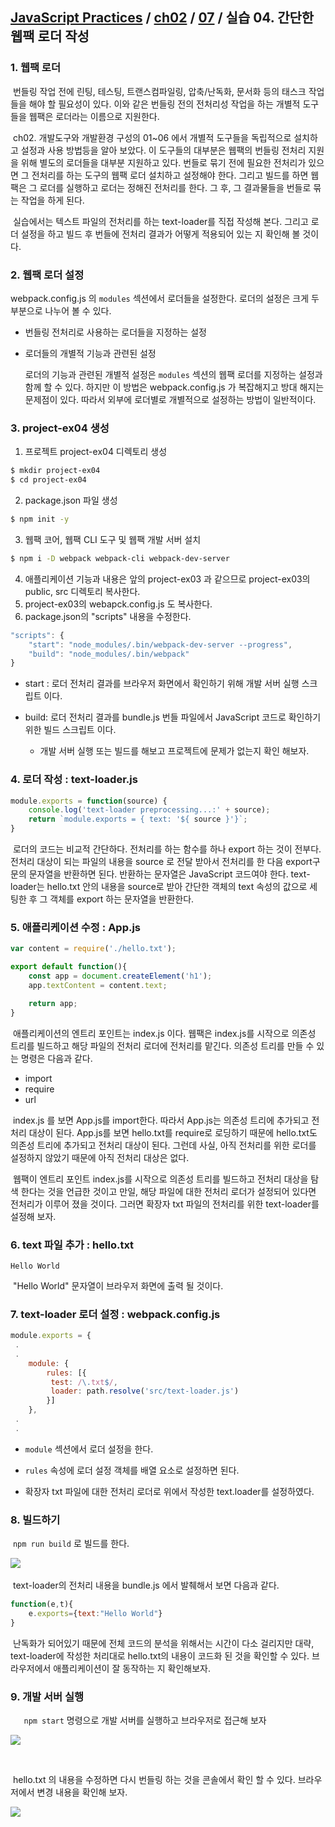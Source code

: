 ## [JavaScript Practices](https://github.com/kickscar-javascript/basic-practices) / [ch02](https://github.com/kickscar-javascript/basic-practices/tree/master/ch02) / [07](https://github.com/kickscar-javascript/basic-practices/tree/master/ch02/07) / 실습 04. 간단한 웹팩 로더 작성


### 1. 웹팩 로더

   ​	번들링 작업 전에 린팅, 테스팅, 트랜스컴파일링, 압축/난독화, 문서화 등의 태스크 작업들을 해야 할 필요성이 있다. 이와 같은 번들링 전의 전처리성 작업을 하는 개별적 도구들을 웹팩은 로더라는 이름으로 지원한다.

   ​	ch02. 개발도구와 개발환경 구성의 01~06 에서 개별적 도구들을 독립적으로 설치하고 설정과 사용 방법등을 알아 보았다. 이 도구들의 대부분은 웹팩의 번들링 전처리 지원을 위해 별도의 로더들을 대부분 지원하고 있다. 번들로 묶기 전에 필요한 전처리가 있으면 그 전처리를 하는 도구의 웹팩 로더 설치하고 설정해야 한다. 그리고 빌드를 하면 웹팩은 그 로더를 실행하고 로더는 정해진 전처리를 한다. 그 후, 그 결과물들을 번들로 묶는 작업을 하게 된다.

   ​	실습에서는 텍스트 파일의 전처리를 하는 text-loader를 직접 작성해 본다. 그리고 로더 설정을 하고 빌드 후 번들에 전처리 결과가 어떻게 적용되어 있는 지 확인해 볼 것이다.

### 2. 웹팩 로더 설정

   webpack.config.js 의 `modules` 섹션에서 로더들을 설정한다. 로더의 설정은 크게 두 부분으로 나누어 볼 수 있다.

- 번들링 전처리로 사용하는 로더들을 지정하는 설정
- 로더들의 개별적 기능과 관련된 설정

   로더의 기능과 관련된 개별적 설정은 `modules` 섹션의 웹팩 로더를 지정하는 설정과 함께 할 수 있다. 하지만 이 방법은  webpack.config.js 가 복잡해지고 방대 해지는 문제점이 있다. 따라서 외부에 로더별로 개별적으로 설정하는 방법이 일반적이다.

### 3. project-ex04 생성

1. 프로젝트 project-ex04 디렉토리 생성

```bash
$ mkdir project-ex04
$ cd project-ex04
```

2. package.json 파일 생성

```bash
$ npm init -y
```

3. 웹팩 코어, 웹팩 CLI 도구 및  웹팩 개발 서버 설치

```bash
$ npm i -D webpack webpack-cli webpack-dev-server
```

4. 애플리케이션 기능과 내용은 앞의 project-ex03 과 같으므로 project-ex03의 public, src 디렉토리 복사한다.
5. project-ex03의 webapck.config.js 도 복사한다.
6. package.json의 "scripts" 내용을 수정한다.

```javascript
"scripts": {
    "start": "node_modules/.bin/webpack-dev-server --progress",
  	"build": "node_modules/.bin/webpack"
}
```

- start : 로더 전처리 결과를 브라우저 화면에서 확인하기 위해 개발 서버 실행 스크립트 이다.
- build: 로더 전처리 결과를 bundle.js 번들 파일에서 JavaScript 코드로 확인하기 위한 빌드 스크립트 이다. 

   - 개발 서버 실행 또는 빌드를 해보고 프로젝트에 문제가 없는지 확인 해보자.

### 4. 로더 작성 : text-loader.js

   ```javascript
   module.exports = function(source) {
       console.log('text-loader preprocessing...:' + source);
       return `module.exports = { text: '${ source }'}`;
   }
   ```

​	로더의 코드는 비교적 간단하다. 전처리를 하는 함수를 하나 export 하는 것이 전부다. 전처리 대상이 되는 파일의 내용을 source 로 전달 받아서 전처리를 한 다음 export구문의 문자열을 반환하면 된다. 반환하는 문자열은 JavaScript 코드여야 한다. text-loader는 hello.txt 안의 내용을 source로 받아 간단한 객체의 text 속성의 값으로 세팅한 후 그 객체를 export 하는 문자열을 반환한다. 

### 5. 애플리케이션 수정 : App.js

   ```javascript
   var content = require('./hello.txt');
   
   export default function(){
       const app = document.createElement('h1');
       app.textContent = content.text;
   
       return app;
   }
   ```

​	애플리케이션의 엔트리 포인트는 index.js 이다.  웹팩은 index.js를 시작으로 의존성 트리를 빌드하고 해당 파일의 전처리 로더에 전처리를 맡긴다. 의존성 트리를 만들 수 있는 명령은 다음과 같다.

- import
- require
- url

​	index.js 를 보면 App.js를 import한다. 따라서 App.js는 의존성 트리에 추가되고 전처리 대상이 된다. App.js를 보면 hello.txt를 require로 로딩하기 때문에 hello.txt도 의존성 트리에 추가되고 전처리 대상이 된다. 그런데 사실, 아직 전처리를 위한 로더를 설정하지 않았기 때문에 아직 전처리 대상은 없다.

​	웹팩이 엔트리 포인트 index.js를 시작으로 의존성 트리를 빌드하고 전처리 대상을 탐색 한다는 것을 언급한 것이고 만일, 해당 파일에 대한 전처리 로더가 설정되어 있다면 전처리가 이루어 졌을 것이다. 그러면 확장자 txt 파일의 전처리를 위한 text-loader를 설정해 보자.  

### 6. text 파일 추가 : hello.txt

   ```text
   Hello World
   ```

​	"Hello World" 문자열이 브라우저 화면에 출력 될 것이다.

### 7. text-loader 로더 설정 : webpack.config.js

   ```javascript
   module.exports = {
   	.
   	.
       module: {
           rules: [{
           	test: /\.txt$/,
           	loader: path.resolve('src/text-loader.js')
           }]
       },
   	.
   	.
   ```

   - `module` 섹션에서 로더 설정을 한다.

   - `rules` 속성에 로더 설정 객체를 배열 요소로 설정하면 된다.
   - 확장자 txt 파일에 대한 전처리 로더로 위에서 작성한 text.loader를 설정하였다.

### 8. 빌드하기

​	`npm run build` 로 빌드를 한다.

​	<img src="http://image.kickscar.me:8080/markdown/javascript-practices/ch02-0726.png" /> 

​	text-loader의 전처리 내용을  bundle.js 에서 발췌해서 보면 다음과 같다.

```javascript
function(e,t){
	e.exports={text:"Hello World"}
}
```

​	난독화가 되어있기 때문에 전체 코드의 분석을 위해서는 시간이 다소 걸리지만 대략, text-loader에 작성한 처리대로  hello.txt의 내용이 코드화 된 것을 확인할 수 있다. 브라우저에서 애플리케이션이 잘 동작하는 지 확인해보자. 

### 9. 개발 서버 실행

`	npm start` 명령으로 개발 서버를 실행하고 브라우저로 접근해 보자

<img src="http://image.kickscar.me:8080/markdown/javascript-practices/ch02-0714.png" />

​	

​	hello.txt 의 내용을 수정하면 다시 번들링 하는 것을 콘솔에서 확인 할 수 있다. 브라우저에서 변경 내용을 확인해 보자.

<img src="http://image.kickscar.me:8080/markdown/javascript-practices/ch02-0727.png" />